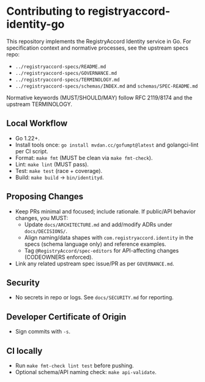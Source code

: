 # Contributing to registryaccord-identity-go

This repository implements the RegistryAccord Identity service in Go. For specification context and normative processes, see the upstream specs repo:
- `../registryaccord-specs/README.md`
- `../registryaccord-specs/GOVERNANCE.md`
- `../registryaccord-specs/TERMINOLOGY.md`
- `../registryaccord-specs/schemas/INDEX.md` and `schemas/SPEC-README.md`

Normative keywords (MUST/SHOULD/MAY) follow RFC 2119/8174 and the upstream TERMINOLOGY.

## Local Workflow
- Go 1.22+.
- Install tools once: `go install mvdan.cc/gofumpt@latest` and golangci-lint per CI script.
- Format: `make fmt` (MUST be clean via `make fmt-check`).
- Lint: `make lint` (MUST pass).
- Test: `make test` (race + coverage).
- Build: `make build` → `bin/identityd`.

## Proposing Changes
- Keep PRs minimal and focused; include rationale. If public/API behavior changes, you MUST:
  - Update `docs/ARCHITECTURE.md` and add/modify ADRs under `docs/DECISIONS/`.
  - Align naming/data shapes with `com.registryaccord.identity` in the specs (schema language only) and reference examples.
  - Tag `@RegistryAccord/spec-editors` for API-affecting changes (CODEOWNERS enforced).
- Link any related upstream spec issue/PR as per `GOVERNANCE.md`.

## Security
- No secrets in repo or logs. See `docs/SECURITY.md` for reporting.

## Developer Certificate of Origin
- Sign commits with `-s`.

## CI locally
- Run `make fmt-check lint test` before pushing.
- Optional schema/API naming check: `make api-validate`.
